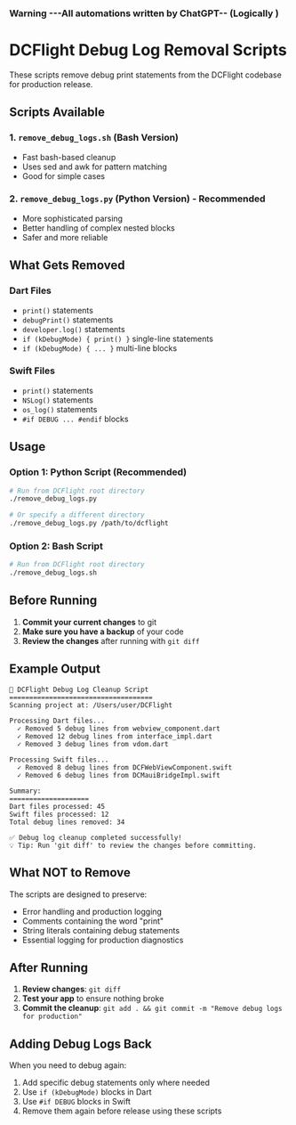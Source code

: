 ### Warning ---All automations written by ChatGPT-- (Logically )
# DCFlight Debug Log Removal Scripts

These scripts remove debug print statements from the DCFlight codebase for production release.

## Scripts Available

### 1. `remove_debug_logs.sh` (Bash Version)
- Fast bash-based cleanup
- Uses sed and awk for pattern matching
- Good for simple cases

### 2. `remove_debug_logs.py` (Python Version) - **Recommended**
- More sophisticated parsing
- Better handling of complex nested blocks
- Safer and more reliable

## What Gets Removed

### Dart Files
- `print()` statements
- `debugPrint()` statements
- `developer.log()` statements
- `if (kDebugMode) { print() }` single-line statements
- `if (kDebugMode) { ... }` multi-line blocks

### Swift Files
- `print()` statements
- `NSLog()` statements
- `os_log()` statements
- `#if DEBUG ... #endif` blocks

## Usage

### Option 1: Python Script (Recommended)
```bash
# Run from DCFlight root directory
./remove_debug_logs.py

# Or specify a different directory
./remove_debug_logs.py /path/to/dcflight
```

### Option 2: Bash Script
```bash
# Run from DCFlight root directory
./remove_debug_logs.sh
```

## Before Running

1. **Commit your current changes** to git
2. **Make sure you have a backup** of your code
3. **Review the changes** after running with `git diff`

## Example Output

```
🧹 DCFlight Debug Log Cleanup Script
====================================
Scanning project at: /Users/user/DCFlight

Processing Dart files...
  ✓ Removed 5 debug lines from webview_component.dart
  ✓ Removed 12 debug lines from interface_impl.dart
  ✓ Removed 3 debug lines from vdom.dart

Processing Swift files...
  ✓ Removed 8 debug lines from DCFWebViewComponent.swift
  ✓ Removed 6 debug lines from DCMauiBridgeImpl.swift

Summary:
====================
Dart files processed: 45
Swift files processed: 12
Total debug lines removed: 34

✅ Debug log cleanup completed successfully!
💡 Tip: Run 'git diff' to review the changes before committing.
```

## What NOT to Remove

The scripts are designed to preserve:
- Error handling and production logging
- Comments containing the word "print"
- String literals containing debug statements
- Essential logging for production diagnostics

## After Running

1. **Review changes**: `git diff`
2. **Test your app** to ensure nothing broke
3. **Commit the cleanup**: `git add . && git commit -m "Remove debug logs for production"`

## Adding Debug Logs Back

When you need to debug again:
1. Add specific debug statements only where needed
2. Use `if (kDebugMode)` blocks in Dart
3. Use `#if DEBUG` blocks in Swift
4. Remove them again before release using these scripts

